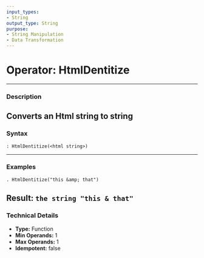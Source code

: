 ```yaml
---
input_types:
- String
output_type: String
purpose:
- String Manipulation
- Data Transformation
---
```

# Operator: HtmlDentitize
---
### **Description**
Converts an Html string to string
---
### **Syntax**
```
: HtmlDentitize(<html string>)
```
---
### **Examples**
```
. HtmlDentitize("this &amp; that")
```
**Result:** `the string "this & that"`
---
### **Technical Details**
- **Type:** Function
- **Min Operands:** 1
- **Max Operands:** 1
- **Idempotent:** false